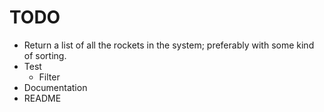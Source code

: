 # TODO
- Return a list of all the rockets in the system; preferably with some kind of sorting.
- Test
    - Filter
- Documentation
- README
